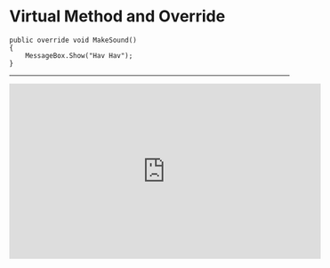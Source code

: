 ﻿# Virtual Method and Override 

```csdiff
public override void MakeSound()
{
    MessageBox.Show("Hav Hav");
}
```
---
<iframe width="560" height="315" src="https://www.youtube.com/embed/K9xJh8fQEik?list=PL1DEQjXG2xnKI3TL-gsy91eXbh3ytOt6h" frameborder="0" allowfullscreen></iframe>

